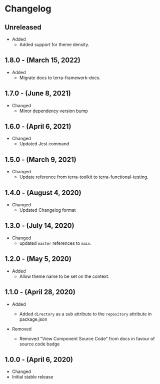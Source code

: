 # Changelog

## Unreleased

* Added
  * Added support for theme density.

## 1.8.0 - (March 15, 2022)

* Added
  * Migrate docs to terra-framework-docs.

## 1.7.0 - (June 8, 2021)

* Changed
  * Minor dependency version bump

## 1.6.0 - (April 6, 2021)

* Changed
  * Updated Jest command

## 1.5.0 - (March 9, 2021)

* Changed
  * Update reference from terra-toolkit to terra-functional-testing.

## 1.4.0 - (August 4, 2020)

* Changed
  * Updated Changelog format

## 1.3.0 - (July 14, 2020)

* Changed
  * updated `master` references to `main`.

## 1.2.0 - (May 5, 2020)

* Added
  * Allow theme name to be set on the context.

## 1.1.0 - (April 28, 2020)

* Added
  * Added `directory` as a sub attribute to the `repository` attribute in package.json

* Removed
  * Removed "View Component Source Code" from docs in favour of source code badge

## 1.0.0 - (April 6, 2020)

* Changed
* Initial stable release
